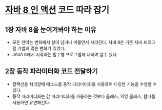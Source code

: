 # [자바 8 인 액션](http://www.yes24.com/Product/Goods/17252419) 코드 따라 잡기

## 1장 자바 8을 눈여겨봐야 하는 이유

- 모든 언어는 변화해서 살아 남거나 머물면서 사라진다. 자바 8은 기존 자바 프로그램 기법과 많은 변화가 있었다.
- JAVA 8에서 시작하는 함수형 프로그램에 대하여 알수 있다.

## 2장 동작 파라미터화 코드 전달하기

- 컬랙션을 처리할때 메소드를 동작 파라미터화를 사용하여 다양한 기능을 수행할 수 있다.
- 동작 파라미터화는 값 파라미터화를 사용하는 것보다 클래스, 익명 클래스, 람다를 사용하면 유연해진다.
